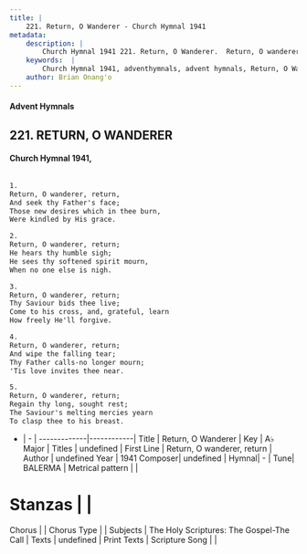 ```yaml
---
title: |
    221. Return, O Wanderer - Church Hymnal 1941
metadata:
    description: |
        Church Hymnal 1941 221. Return, O Wanderer.  Return, O wanderer, return,  And seek thy Father's face;  Those new desires which in thee burn,  Were kindled by His grace.  
    keywords:  |
        Church Hymnal 1941, adventhymnals, advent hymnals, Return, O Wanderer, Return, O wanderer, return. 
    author: Brian Onang'o
---
```


#### Advent Hymnals
## 221. RETURN, O WANDERER
####  Church Hymnal 1941,

```txt

1.
Return, O wanderer, return, 
And seek thy Father's face; 
Those new desires which in thee burn, 
Were kindled by His grace. 

2.
Return, O wanderer, return; 
He hears thy humble sigh; 
He sees thy softened spirit mourn, 
When no one else is nigh. 

3.
Return, O wanderer, return; 
Thy Saviour bids thee live; 
Come to his cross, and, grateful, learn 
How freely He'll forgive. 

4.
Return, O wanderer, return; 
And wipe the falling tear; 
Thy Father calls-no longer mourn; 
'Tis love invites thee near. 

5.
Return, O wanderer, return; 
Regain thy long, sought rest; 
The Saviour's melting mercies yearn 
To clasp thee to his breast.


```

- |   -  |
-------------|------------|
Title | Return, O Wanderer |
Key | A♭ Major |
Titles | undefined |
First Line | Return, O wanderer, return |
Author | undefined
Year | 1941
Composer| undefined |
Hymnal|  - |
Tune| BALERMA |
Metrical pattern | |
# Stanzas |  |
Chorus |  |
Chorus Type |  |
Subjects | The Holy Scriptures: The Gospel-The Call |
Texts | undefined |
Print Texts | 
Scripture Song |  |
    
